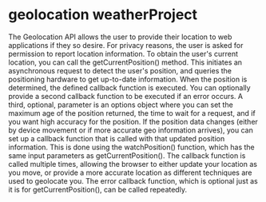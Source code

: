# geolocation weatherProject
The Geolocation API allows the user to provide their location to web applications if they so desire. For privacy reasons, the user is asked for permission to report location information.
To obtain the user's current location, you can call the getCurrentPosition() method. This initiates an asynchronous request to detect the user's position, and queries the positioning hardware to get up-to-date information. When the position is determined, the defined callback function is executed. You can optionally provide a second callback function to be executed if an error occurs. A third, optional, parameter is an options object where you can set the maximum age of the position returned, the time to wait for a request, and if you want high accuracy for the position.
If the position data changes (either by device movement or if more accurate geo information arrives), you can set up a callback function that is called with that updated position information. This is done using the watchPosition() function, which has the same input parameters as getCurrentPosition(). The callback function is called multiple times, allowing the browser to either update your location as you move, or provide a more accurate location as different techniques are used to geolocate you. The error callback function, which is optional just as it is for getCurrentPosition(), can be called repeatedly.
